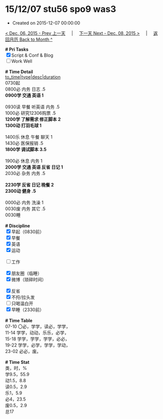 # 15/12/07 stu56 spo9 was3

- Created on 2015-12-07 00:00:00

[< Dec. 06, 2015 - Prev 上一天](_archived/lifelogs/2015/12/d06.md) &nbsp; &nbsp; | &nbsp; &nbsp; [下一天 Next - Dec. 08, 2015 >](_archived/lifelogs/2015/12/d08.md) &nbsp; &nbsp; |  &nbsp; &nbsp; [返回月历 Back to Month ^](_archived/lifelogs/2015/12/index.md)
<br/><div><b># Pri Tasks</b></div><div><input checked="true" type="checkbox"/>Script &amp; Conf &amp; Blog</div><div><input type="checkbox"/>Work Well</div><div><br/></div><div><b># Time Detail</b></div><div><u>to_time|type|desc|duration</u></div><div>0730起</div><div>0800必 内务 日志 .5</div><div><b>0900学 交通 英语 1</b></div><div><br/></div><div>0930读 早餐 听英语 内务 .5</div><div>1000必 研究12306购票 .5</div><div><b>1200学 了解需求 修正脚本 2</b></div><div><b>1300动 打羽毛球 1</b></div><div><br/></div><div>1400乐 休息 午餐 聊天 1</div><div>1430必 医保报销 .5</div><div><b>1800学 调试脚本 3.5</b></div><div><br/></div><div>1900必 休息 内务 1</div><div><b>2000学 交通 英语 反省 日记 1</b></div><div>2030必 杂务 内务 .5</div><div><br/></div><div><b>2230学 反省 日记 晚餐 2</b></div><div><b>2300动 健身 .5</b></div><div><br/></div><div>0000必 内务 洗澡 1</div><div>0030废 内务 其它 .5</div><div>0030睡</div><div><br/></div><div><b># Discipline</b></div><div><input checked="true" type="checkbox"/>早起（0830前）</div><div><input checked="true" type="checkbox"/>早餐</div><div><input checked="true" type="checkbox"/>英语</div><div><input checked="true" type="checkbox"/>运动</div><div><br/></div><div><input type="checkbox"/>工作</div><div><br/></div><div><input checked="true" type="checkbox"/>朋友圈（临睡）</div><div><input checked="true" type="checkbox"/>微博（琐碎时间）</div><div><br/></div><div><input checked="true" type="checkbox"/>反省</div><div><input checked="true" type="checkbox"/>不捋/拉头发</div><div><input type="checkbox"/>只喝温白开</div><div><input checked="true" type="checkbox"/>早睡（2330前）</div><div><br/></div><div><b># Time Table</b></div><div>07-10 〇必，学学，读必，学学，</div><div>11-14 学学，动动，乐乐，必学，</div><div>15-18 学学，学学，学学，必必，</div><div>19-22 学学，必学，学学，学动，</div><div>23-02 必必，废。</div><div><br/></div><div><b># Time Stat</b></div><div>类，时，%</div><div>学9.5，55.9</div><div>动1.5，8.8</div><div>读0.5，2.9</div><div>乐1，5.9</div><div>必4，23.5</div><div>废0.5，2.9</div><div>总17</div>
